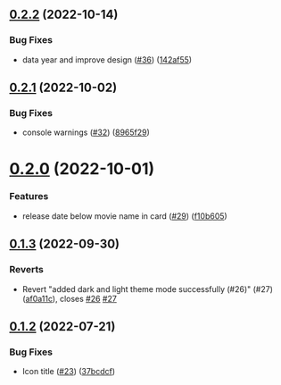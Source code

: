 ## [0.2.2](https://github.com/kabir0x23/MovieLand/compare/v0.2.1...v0.2.2) (2022-10-14)


### Bug Fixes

* data year and improve design ([#36](https://github.com/kabir0x23/MovieLand/issues/36)) ([142af55](https://github.com/kabir0x23/MovieLand/commit/142af55b13463e4bc4738dac6665b2e29b42bc93))



## [0.2.1](https://github.com/kabir0x23/MovieLand/compare/v0.2.0...v0.2.1) (2022-10-02)


### Bug Fixes

* console warnings ([#32](https://github.com/kabir0x23/MovieLand/issues/32)) ([8965f29](https://github.com/kabir0x23/MovieLand/commit/8965f29b9bf446e8e998edfedeb4207ccd673a04))



# [0.2.0](https://github.com/kabir0x23/MovieLand/compare/v0.1.3...v0.2.0) (2022-10-01)


### Features

* release date below movie name in card ([#29](https://github.com/kabir0x23/MovieLand/issues/29)) ([f10b605](https://github.com/kabir0x23/MovieLand/commit/f10b6057880c757ef6e599c79a28b17b97319b4c))



## [0.1.3](https://github.com/kabir0x23/MovieLand/compare/v0.1.2...v0.1.3) (2022-09-30)


### Reverts

* Revert "added dark and light theme mode successfully (#26)" (#27) ([af0a11c](https://github.com/kabir0x23/MovieLand/commit/af0a11cf614a32f05737f32a7258ad7ba2f47f39)), closes [#26](https://github.com/kabir0x23/MovieLand/issues/26) [#27](https://github.com/kabir0x23/MovieLand/issues/27)



## [0.1.2](https://github.com/kabir0x23/MovieLand/compare/v0.1.1...v0.1.2) (2022-07-21)


### Bug Fixes

* Icon title ([#23](https://github.com/kabir0x23/MovieLand/issues/23)) ([37bcdcf](https://github.com/kabir0x23/MovieLand/commit/37bcdcf27413d49747c151e01f5e090a9f60527f))



